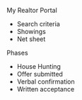 My Realtor Portal

- Search criteria
- Showings
- Net sheet


Phases
- House Hunting
- Offer submitted
- Verbal confirmation
- Written acceptance
